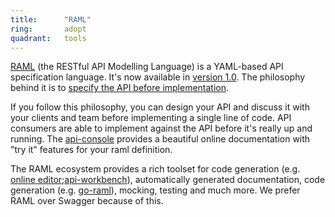 ```yaml
---
title:      "RAML"
ring:       adopt
quadrant:   tools
---
```


[RAML](http://raml.org/) (the RESTful API Modelling Language) is a YAML-based API specification language. It's now available in [version 1.0](https://github.com/raml-org/raml-spec/blob/master/versions/raml-10/raml-10.md#defining-types). The philosophy behind it is to [specify the API before implementation](/methods-and-patterns/api-first-design-approach/).

If you follow this philosophy, you can design your API and discuss it with your clients and team before implementing a single line of code. API consumers are able to implement against the API before it's really up and running. The [api-console](https://github.com/mulesoft/api-console) provides a beautiful online documentation with "try it" features for your raml definition.

The RAML ecosystem provides a rich toolset for code generation (e.g. [online editor](http://rawgit.com/mulesoft/api-designer/master/dist/index.html#/?xDisableProxy=true);[api-workbench](http://apiworkbench.com/)), automatically generated documentation, code generation (e.g. [go-raml](https://github.com/Jumpscale/go-raml)), mocking, testing and much more. We prefer RAML over Swagger because of this.
